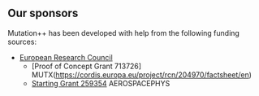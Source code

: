 <a id="top"></a>

## Our sponsors
Mutation++ has been developed with help from the following funding sources:
* [European Research Council](https://erc.europa.eu/)
    * [Proof of Concept Grant 713726] MUTX(https://cordis.europa.eu/project/rcn/204970/factsheet/en)
    * [Starting Grant 259354](https://cordis.europa.eu/project/rcn/95576/factsheet/en) AEROSPACEPHYS